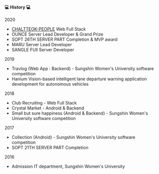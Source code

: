 #### :computer: History :computer:
2020
* [CHALTTEOK-PEOPLE](http://chaltteok-pp.ga/) Web Full Stack
* OUNCE Server Lead Developer & Grand Prize
* SOPT 26TH SERVER PART Completion & MVP award
* MARU Server Lead Developer
* SANGLE FUll Server Developer

2019
* Travlog (Web App : Backend) - Sungshin Women's University software competition 
* Hanium Vision-based intelligent lane departure warning application development for autonomous vehicles

2018
* Club Recruiting - Web Full Stack
* Crystal Market - Android & Backend
* Small but sure happiness (Android & Backend) - Sungshin Women's University software competition

2017
* Collection (Android) - Sungshin Women's University software competition
* SOPT 21TH SERVER PART Completion

2016
* Admission IT department, Sungshin Women's University
